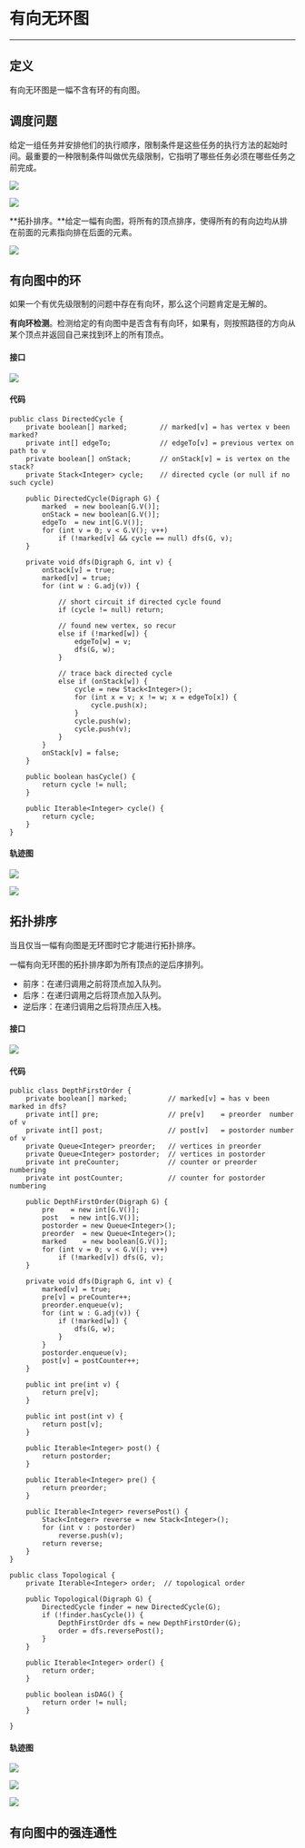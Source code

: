 # 有向无环图

---

## 定义

有向无环图是一幅不含有环的有向图。

## 调度问题

给定一组任务并安排他们的执行顺序，限制条件是这些任务的执行方法的起始时间。最重要的一种限制条件叫做优先级限制，它指明了哪些任务必须在哪些任务之前完成。

![](/assets/graph/dag_define1.png)

![](/assets/graph/dag_define2.png)

**拓扑排序。**给定一幅有向图，将所有的顶点排序，使得所有的有向边均从排在前面的元素指向排在后面的元素。

![](/assets/graph/dag_define3.png)

## 有向图中的环

如果一个有优先级限制的问题中存在有向环，那么这个问题肯定是无解的。

**有向环检测**。检测给定的有向图中是否含有有向环，如果有，则按照路径的方向从某个顶点并返回自己来找到环上的所有顶点。

#### 接口

![](/assets/graph/dag_interface1.png)

#### 代码

```
public class DirectedCycle {
    private boolean[] marked;        // marked[v] = has vertex v been marked?
    private int[] edgeTo;            // edgeTo[v] = previous vertex on path to v
    private boolean[] onStack;       // onStack[v] = is vertex on the stack?
    private Stack<Integer> cycle;    // directed cycle (or null if no such cycle)

    public DirectedCycle(Digraph G) {
        marked  = new boolean[G.V()];
        onStack = new boolean[G.V()];
        edgeTo  = new int[G.V()];
        for (int v = 0; v < G.V(); v++)
            if (!marked[v] && cycle == null) dfs(G, v);
    }

    private void dfs(Digraph G, int v) {
        onStack[v] = true;
        marked[v] = true;
        for (int w : G.adj(v)) {

            // short circuit if directed cycle found
            if (cycle != null) return;

            // found new vertex, so recur
            else if (!marked[w]) {
                edgeTo[w] = v;
                dfs(G, w);
            }

            // trace back directed cycle
            else if (onStack[w]) {
                cycle = new Stack<Integer>();
                for (int x = v; x != w; x = edgeTo[x]) {
                    cycle.push(x);
                }
                cycle.push(w);
                cycle.push(v);
            }
        }
        onStack[v] = false;
    }

    public boolean hasCycle() {
        return cycle != null;
    }

    public Iterable<Integer> cycle() {
        return cycle;
    }
}
```

#### 轨迹图

![](/assets/graph/dag_trace1.png)

![](/assets/graph/dag_trace2.png)

## 拓扑排序

当且仅当一幅有向图是无环图时它才能进行拓扑排序。

一幅有向无环图的拓扑排序即为所有顶点的逆后序排列。

* 前序：在递归调用之前将顶点加入队列。
* 后序：在递归调用之后将顶点加入队列。
* 逆后序：在递归调用之后将顶点压入栈。

#### 接口

![](/assets/graph/dag_interface2.png)

#### 代码

```
public class DepthFirstOrder {
    private boolean[] marked;          // marked[v] = has v been marked in dfs?
    private int[] pre;                 // pre[v]    = preorder  number of v
    private int[] post;                // post[v]   = postorder number of v
    private Queue<Integer> preorder;   // vertices in preorder
    private Queue<Integer> postorder;  // vertices in postorder
    private int preCounter;            // counter or preorder numbering
    private int postCounter;           // counter for postorder numbering

    public DepthFirstOrder(Digraph G) {
        pre    = new int[G.V()];
        post   = new int[G.V()];
        postorder = new Queue<Integer>();
        preorder  = new Queue<Integer>();
        marked    = new boolean[G.V()];
        for (int v = 0; v < G.V(); v++)
            if (!marked[v]) dfs(G, v);
    }

    private void dfs(Digraph G, int v) {
        marked[v] = true;
        pre[v] = preCounter++;
        preorder.enqueue(v);
        for (int w : G.adj(v)) {
            if (!marked[w]) {
                dfs(G, w);
            }
        }
        postorder.enqueue(v);
        post[v] = postCounter++;
    }
 
    public int pre(int v) {
        return pre[v];
    }

    public int post(int v) {
        return post[v];
    }

    public Iterable<Integer> post() {
        return postorder;
    }

    public Iterable<Integer> pre() {
        return preorder;
    }

    public Iterable<Integer> reversePost() {
        Stack<Integer> reverse = new Stack<Integer>();
        for (int v : postorder)
            reverse.push(v);
        return reverse;
    }
}
```

```
public class Topological {
    private Iterable<Integer> order;  // topological order

    public Topological(Digraph G) {
        DirectedCycle finder = new DirectedCycle(G);
        if (!finder.hasCycle()) {
            DepthFirstOrder dfs = new DepthFirstOrder(G);
            order = dfs.reversePost();
        }
    }

    public Iterable<Integer> order() {
        return order;
    }

    public boolean isDAG() {
        return order != null;
    }

}
```

#### 轨迹图

![](/assets/graph/dag_define2.png)

![](/assets/graph/dag_trace3.png)

![](/assets/graph/dag_trace4.png)

## 有向图中的强连通性



